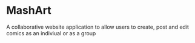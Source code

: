 # MashArt
A collaborative website application to allow users to create, post and edit comics as an indiviual or as a group
